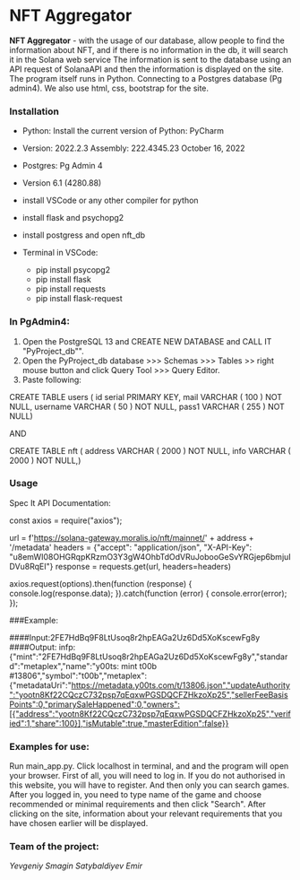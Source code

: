 # NFT Aggregator
**NFT Aggregator** - with the usage of our database, allow people to find the information about NFT, and if there is no information in the db, it will search it in the Solana web service
The information is sent to the database using an API request of SolanaAPI and then the information is displayed on the site. 
The program itself runs in Python. Connecting to a Postgres database (Pg admin4). We also use html, css, bootstrap for the site.

### Installation
- Python: Install the current version of Python: PyCharm
- Version: 2022.2.3 Assembly: 222.4345.23 October 16, 2022
- Postgres: Pg Admin 4
- Version 6.1 (4280.88)
- install VSCode or any other compiler for python
- install flask and psychopg2
- install postgress and open nft_db
- Terminal in VSCode:

	- pip install psycopg2
	- pip install flask
	- pip install requests
	- pip install flask-request

### In PgAdmin4:
1. Open the PostgreSQL 13 and CREATE NEW DATABASE and CALL IT "PyProject_db"".
2. Open the PyProject_db database >>> Schemas >>> Tables >> right mouse button and click Query Tool >>> Query Editor.
3. Paste following: 

CREATE TABLE users (
  id serial PRIMARY KEY,
	mail VARCHAR ( 100 ) NOT NULL,
	username VARCHAR ( 50 ) NOT NULL,
  pass1 VARCHAR ( 255 ) NOT NULL)
  
  AND 
  
  CREATE TABLE nft (
  address  VARCHAR ( 2000 ) NOT NULL,
  info  VARCHAR ( 2000 ) NOT NULL,)

### Usage
Spec It API Documentation:

const axios = require("axios");

url = f'https://solana-gateway.moralis.io/nft/mainnet/' + address + '/metadata'
headers = {"accept": "application/json",
           "X-API-Key": "u8emWI08OHGRqpKRzmO3Y3gW4OhbTdOdVRuJobooGeSvYRGjep6bmjuIDVu8RqEI"}
response = requests.get(url, headers=headers)

axios.request(options).then(function (response) {
	console.log(response.data);
}).catch(function (error) {
	console.error(error);
});

###Example:

####Input:2FE7HdBq9F8LtUsoq8r2hpEAGa2Uz6Dd5XoKscewFg8y 
####Output: infp: {"mint":"2FE7HdBq9F8LtUsoq8r2hpEAGa2Uz6Dd5XoKscewFg8y","standard":"metaplex","name":"y00ts: mint t00b #13806","symbol":"t00b","metaplex":{"metadataUri":"https://metadata.y00ts.com/t/13806.json","updateAuthority":"yootn8Kf22CQczC732psp7qEqxwPGSDQCFZHkzoXp25","sellerFeeBasisPoints":0,"primarySaleHappened":0,"owners":[{"address":"yootn8Kf22CQczC732psp7qEqxwPGSDQCFZHkzoXp25","verified":1,"share":100}],"isMutable":true,"masterEdition":false}}

### Examples for use:
Run main_app.py.
Click localhost in terminal, and and the program will open your browser. First of all, you will need to log in. If you
do not authorised in this website, you will have to register. And then only you can search games.
After you logged in, you need to type name of the game and choose recommended or minimal requirements and then click "Search".
After clicking on the site, information about your relevant requirements that you have chosen earlier will be displayed.

### Team of the project:
*Yevgeniy Smagin*
*Satybaldiyev Emir*

